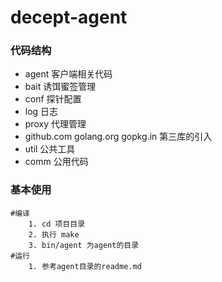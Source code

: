 # decept-agent



### 代码结构

- agent   客户端相关代码
- bait      诱饵蜜签管理
- conf     探针配置
- log       日志
- proxy   代理管理
- github.com  golang.org  gopkg.in 第三库的引入
- util   公共工具
- comm        公用代码


### 基本使用

    #编译
        1. cd 项目目录
        2. 执行 make
        3. bin/agent 为agent的目录 
    #运行
        1. 参考agent目录的readme.md

